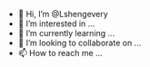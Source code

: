 - 👋 Hi, I’m @Lshengevery
- 👀 I’m interested in ...
- 🌱 I’m currently learning ...
- 💞️ I’m looking to collaborate on ...
- 📫 How to reach me ...

<!---
Lshengevery/Lshengevery is a ✨ special ✨ repository because its `README.md` (this file) appears on your GitHub profile.
You can click the Preview link to take a look at your changes.
--->
